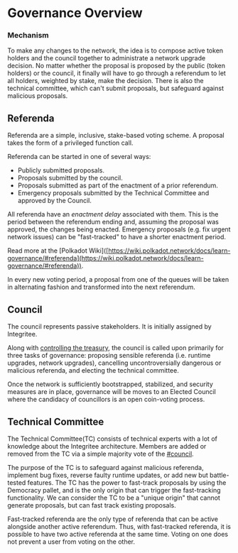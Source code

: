 # Governance Overview

### Mechanism

To make any changes to the network, the idea is to compose active token holders and the council together to administrate a network upgrade decision. No matter whether the proposal is proposed by the public (token holders) or the council, it finally will have to go through a referendum to let all holders, weighted by stake, make the decision. There is also the technical committee, which can't submit proposals, but safeguard against malicious proposals.

## Referenda

Referenda are a simple, inclusive, stake-based voting scheme. A proposal takes the form of a privileged function call.

Referenda can be started in one of several ways:

* Publicly submitted proposals.
* Proposals submitted by the council.
* Proposals submitted as part of the enactment of a prior referendum.
* Emergency proposals submitted by the Technical Committee and approved by the Council.

All referenda have an _enactment delay_ associated with them. This is the period between the referendum ending and, assuming the proposal was approved, the changes being enacted. Emergency proposals (e.g. fix urgent network issues) can be "fast-tracked" to have a shorter enactment period.

&#x20;Read more at the \[Polkadot Wiki]\([https://wiki.polkadot.network/docs/learn-governance/#referenda](https://wiki.polkadot.network/docs/learn-governance/#referenda)).

In every new voting period, a proposal from one of the queues will be taken in alternating fashion and transformed into the next referendum.

## Council

The council represents passive stakeholders. It is initially assigned by Integritee.

Along with [controlling the treasury](https://wiki.polkadot.network/docs/learn-treasury), the council is called upon primarily for three tasks of governance: proposing sensible referenda (i.e. runtime upgrades, network upgrades), cancelling uncontroversially dangerous or malicious referenda, and electing the technical committee.

Once the network is sufficiently bootstrapped, stabilized, and security measures are in place, governance will be moves to an Elected Council where the candidacy of councillors is an open coin-voting process.

## Technical Committee

The Technical Committee(TC) consists of technical experts with a lot of knowledge about the Integritee architecture. Members are added or removed from the TC via a simple majority vote of the [#council](./#council "mention").

The purpose of the TC is to safeguard against malicious referenda, implement bug fixes, reverse faulty runtime updates, or add new but battle-tested features. The TC has the power to fast-track proposals by using the Democracy pallet, and is the only origin that can trigger the fast-tracking functionality. We can consider the TC to be a "unique origin" that cannot generate proposals, but can fast track existing proposals.

Fast-tracked referenda are the only type of referenda that can be active alongside another active referendum. Thus, with fast-tracked referenda, it is possible to have two active referenda at the same time. Voting on one does not prevent a user from voting on the other.

